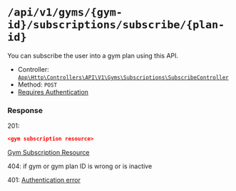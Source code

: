 # `/api/v1/gyms/{gym-id}/subscriptions/subscribe/{plan-id}`
You can subscribe the user into a gym plan using this API.

- Controller: [`App\Http\Controllers\API\V1\Gyms\Subscriptions\SubscribeController`](../../../../src/app/Http/Controllers/API/V1/Gyms/Subscriptions\SubscribeController.php)
- Method: `POST`
- [Requires Authentication](../../auth/login.md#how-to-use-api-token)

### Response

201:
```json
<gym subscription resource>
```

[Gym Subscription Resource](../../resources/gym_subscription.md)

404: if gym or gym plan ID is wrong or is inactive

401: [Authentication error](../../authentication-errors.md)
